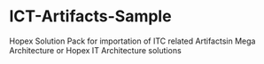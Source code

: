 # ICT-Artifacts-Sample
Hopex Solution Pack for importation of ITC related Artifactsin Mega Architecture or Hopex IT Architecture solutions
